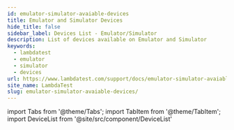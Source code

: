 ```yaml
---
id: emulator-simulator-avaiable-devices
title: Emulator and Simulator Devices
hide_title: false
sidebar_label: Devices List - Emulator/Simulator
description: List of devices available on Emulator and Simulator
keywords:
  - lambdatest
  - emulator
  - simulator
  - devices
url: https://www.lambdatest.com/support/docs/emulator-simulator-avaiable-devices/
site_name: LambdaTest
slug: emulator-simulator-avaiable-devices/
---
```


import Tabs from '@theme/Tabs';
import TabItem from '@theme/TabItem';
import DeviceList from '@site/src/component/DeviceList'

<script type="application/ld+json"
      dangerouslySetInnerHTML={{ __html: JSON.stringify({
       "@context": "https://schema.org",
        "@type": "BreadcrumbList",
        "itemListElement": [{
          "@type": "ListItem",
          "position": 1,
          "name": "Home",
          "item": "https://www.lambdatest.com"
        },{
          "@type": "ListItem",
          "position": 2,
          "name": "Appium",
          "item": "https://www.lambdatest.com/support/docs/"
        },{
          "@type": "ListItem",
          "position": 3,
          "name": "Virtual Devices List",
          "item": "https://www.lambdatest.com/support/docs/emulator-simulator-avaiable-devices/"
        }]
      })
    }}
></script>

<DeviceList />